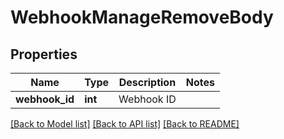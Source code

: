 # WebhookManageRemoveBody

## Properties
Name | Type | Description | Notes
------------ | ------------- | ------------- | -------------
**webhook_id** | **int** | Webhook ID | 

[[Back to Model list]](../README.md#documentation-for-models) [[Back to API list]](../README.md#documentation-for-api-endpoints) [[Back to README]](../README.md)



